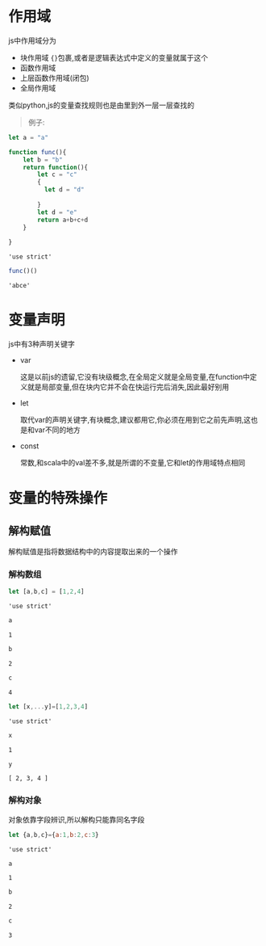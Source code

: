 
# 作用域

js中作用域分为

+ 块作用域    `{}`包裹,或者是逻辑表达式中定义的变量就属于这个
+ 函数作用域
+ 上层函数作用域(闭包)
+ 全局作用域

类似python,js的变量查找规则也是由里到外一层一层查找的

> 例子:


```javascript
let a = "a"

function func(){
    let b = "b"
    return function(){
        let c = "c" 
        {
          let d = "d"  
          
        }
        let d = "e"
        return a+b+c+d
    }
    
}
```




    'use strict'




```javascript
func()()
```




    'abce'



# 变量声明

js中有3种声明关键字

+ var

    这是以前js的遗留,它没有块级概念,在全局定义就是全局变量,在function中定义就是局部变量,但在块内它并不会在快运行完后消失,因此最好别用

+ let

    取代var的声明关键字,有块概念,建议都用它,你必须在用到它之前先声明,这也是和var不同的地方

+ const

    常数,和scala中的val差不多,就是所谓的不变量,它和let的作用域特点相同

# 变量的特殊操作

## 解构赋值

解构赋值是指将数据结构中的内容提取出来的一个操作

### 解构数组


```javascript
let [a,b,c] = [1,2,4]
```




    'use strict'




```javascript
a
```




    1




```javascript
b
```




    2




```javascript
c
```




    4




```javascript
let [x,...y]=[1,2,3,4]
```




    'use strict'




```javascript
x
```




    1




```javascript
y
```




    [ 2, 3, 4 ]



### 解构对象

对象依靠字段辨识,所以解构只能靠同名字段


```javascript
let {a,b,c}={a:1,b:2,c:3}
```




    'use strict'




```javascript
a
```




    1




```javascript
b
```




    2




```javascript
c
```




    3


